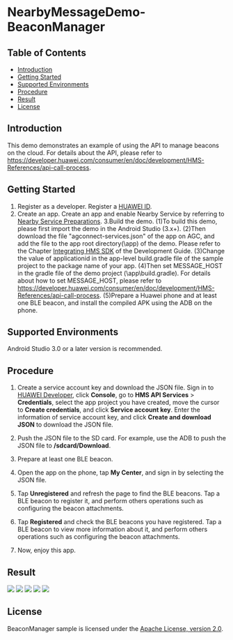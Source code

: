 # NearbyMessageDemo-BeaconManager

## Table of Contents

 * [Introduction](#introduction)
 * [Getting Started](#Getting-Started)
 * [Supported Environments](#supported-environments)
 * [Procedure](#procedure)
 * [Result](#result)
 * [License](#license)

## Introduction
This demo demonstrates an example of using the API to manage beacons on the cloud. For details about the API, please refer to https://developer.huawei.com/consumer/en/doc/development/HMS-References/api-call-process.

## Getting Started

1. Register as a developer.
Register a [HUAWEI ID](https://developer.huawei.com/consumer/en/).
2. Create an app.
Create an app and enable Nearby Service by referring to [Nearby Service Preparations](https://developer.huawei.com/consumer/en/doc/development/HMS-Guides/nearby-service-preparation).
3.Build the demo.
(1)To build this demo, please first import the demo in the Android Studio (3.x+). 
(2)Then download the file "agconnect-services.json" of the app on AGC, and add the file to the app root directory(\app) of the demo. Please refer to the Chapter [Integrating HMS SDK](https://developer.huawei.com/consumer/en/doc/development/HMS-Guides/nearby-service-integratesdk) of the Development Guide.
(3)Change the value of applicationid in the app-level build.gradle file of the sample project to the package name of your app.
(4)Then set MESSAGE_HOST in the gradle file of the demo project (\app\build.gradle). For details about how to set MESSAGE_HOST, please refer to https://developer.huawei.com/consumer/en/doc/development/HMS-References/api-call-process.
(5)Prepare a Huawei phone and at least one BLE beacon, and install the compiled APK using the ADB on the phone.

## Supported Environments
Android Studio 3.0 or a later version is recommended.

## Procedure
1. Create a service account key and download the JSON file.
Sign in to [HUAWEI Developer](https://developer.huawei.com/consumer/en/), click **Console**, go to **HMS API Services** > **Credentials**, select the app project you have created, move the cursor to **Create credentials**, and click **Service account key**. Enter the information of service account key, and click **Create and download JSON** to download the JSON file.

2. Push the JSON file to the SD card.
For example, use the ADB to push the JSON file to **/sdcard/Download**.

3. Prepare at least one BLE beacon.

4. Open the app on the phone, tap **My Center**, and sign in by selecting the JSON file.

5. Tap **Unregistered** and refresh the page to find the BLE beacons. Tap a BLE beacon to register it, and perform others operations such as configuring the beacon attachments.

6. Tap **Registered** and check the BLE beacons you have registered. Tap a BLE beacon to view more information about it, and perform others operations such as configuring the beacon attachments.

7. Now, enjoy this app.

## Result
<img src="Result_1.jpg">
<img src="Result_2.jpg">
<img src="Result_3.jpg">
<img src="Result_4.jpg">
<img src="Result_5.jpg">

## License
 BeaconManager sample is licensed under the [Apache License, version 2.0](http://www.apache.org/licenses/LICENSE-2.0).